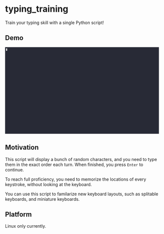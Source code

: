 # typing_training

Train your typing skill with a single Python script!

## Demo

![Typing training demo](./assets/demo.gif)

## Motivation

This script will display a bunch of random characters, and you need to type them in the exact order each turn. When finished, you press `Enter` to continue.

To reach full proficiency, you need to memorize the locations of every keystroke, without looking at the keyboard.

You can use this script to familarize new keyboard layouts, such as splitable keyboards, and miniature keyboards.

## Platform

Linux only currently.
